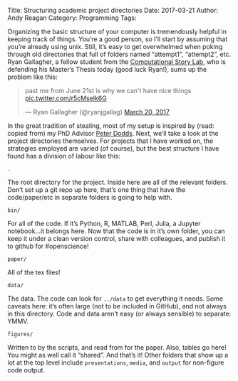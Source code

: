 Title: Structuring academic project directories
Date: 2017-03-21
Author: Andy Reagan
Category: Programming
Tags:

Organizing the basic structure of your computer is tremendously helpful in keeping track of things. You’re a good person, so I’ll start by assuming that you’re already using unix. Still, it’s easy to get overwhelmed when poking through old directories that full of folders named “attempt1”, “attempt2”, etc. Ryan Gallagher, a fellow student from the [Computational Story Lab](http://compstorylab.org/), who is defending his Master’s Thesis today (good luck Ryan!), sums up the problem like this:

<blockquote class="twitter-tweet" data-lang="en"><p lang="en" dir="ltr">past me from June 21st is why we can&#39;t have nice things <a href="https://t.co/r5cMselk6G">pic.twitter.com/r5cMselk6G</a></p>&mdash; Ryan Gallagher (@ryanjgallag) <a href="https://twitter.com/ryanjgallag/status/843845937097334784?ref_src=twsrc%5Etfw">March 20, 2017</a></blockquote>
<script async src="//platform.twitter.com/widgets.js" charset="utf-8"></script>

In the great tradition of stealing, most of my setup is inspired by (read: copied from) my PhD Advisor [Peter Dodds](http://uvm.edu/pdodds/). Next, we’ll take a look at the project directories themselves.
For projects that I have worked on, the strategies employed are varied (of course), but the best structure I have found has a division of labour like this:

    .

The root directory for the project. Inside here are all of the relevant folders. Don’t set up a git repo up here, that’s one thing that have the code/paper/etc in separate folders is going to help with.

    bin/

For all of the code. If it’s Python, R, MATLAB, Perl, Julia, a Jupyter notebook…it belongs here. Now that the code is in it’s own folder, you can keep it under a clean version control, share with colleagues, and publish it to github for #openscience!

```
paper/
```

All of the tex files!

    data/

The data. The code can look for `../data` to get everything it needs. Some caveats here: it’s often large (not to be included in GitHub), and not always in this directory. Code and data aren’t easy (or always sensible) to separate: YMMV.

    figures/

Written to by the scripts, and read from for the paper. Also, tables go here! You might as well call it “shared”.
And that’s it! Other folders that show up a lot at the top level include `presentations`, `media`, and `output` for non-figure code output.

